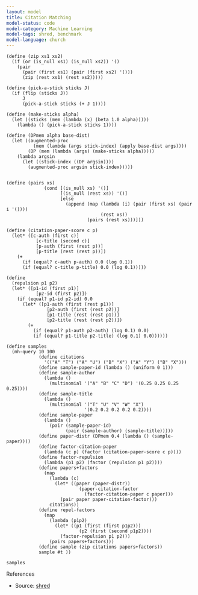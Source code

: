 ```yaml
---
layout: model
title: Citation Matching
model-status: code
model-category: Machine Learning
model-tags: shred, benchmark
model-language: church
---
```


    (define (zip xs1 xs2) 
      (if (or (is_null xs1) (is_null xs2)) '() 
        (pair 
          (pair (first xs1) (pair (first xs2) '()))
          (zip (rest xs1) (rest xs2)))))
    
    (define (pick-a-stick sticks J)
      (if (flip (sticks J))
          J
          (pick-a-stick sticks (+ J 1))))
    
    (define (make-sticks alpha)
      (let ((sticks (mem (lambda (x) (beta 1.0 alpha)))))
        (lambda () (pick-a-stick sticks 1))))
    
    (define (DPmem alpha base-dist)
      (let ((augmented-proc
              (mem (lambda (args stick-index) (apply base-dist args))))
            (DP (mem (lambda (args) (make-sticks alpha)))))
        (lambda argsin
          (let ((stick-index ((DP argsin))))
            (augmented-proc argsin stick-index)))))
    
    
    (define (pairs xs)
                  (cond [(is_null xs) '()]
                        [(is_null (rest xs)) '()]
                        [else
                          (append (map (lambda (i) (pair (first xs) (pair i '()))) 
                                       (rest xs))
                                  (pairs (rest xs)))]))
    
    (define (citation-paper-score c p)
      (let* ([c-auth (first c)]
               [c-title (second c)]
               [p-auth (first (rest p))]
               [p-title (rest (rest p))])
        (+ 
          (if (equal? c-auth p-auth) 0.0 (log 0.1))
          (if (equal? c-title p-title) 0.0 (log 0.1)))))
    
    (define
      (repulsion p1 p2)
      (let* ([p1-id (first p1)]
               [p2-id (first p2)])
        (if (equal? p1-id p2-id) 0.0
          (let* ([p1-auth (first (rest p1))]
                   [p2-auth (first (rest p2))]
                   [p1-title (rest (rest p1))]
                   [p2-title (rest (rest p2))])
            (+ 
              (if (equal? p1-auth p2-auth) (log 0.1) 0.0)
              (if (equal? p1-title p2-title) (log 0.1) 0.0))))))
    
    (define samples
      (mh-query 10 100
                (define citations
                  '(("A" "T") ("A" "U") ("B" "X") ("A" "Y") ("B" "X")))
                (define sample-paper-id (lambda () (uniform 0 1)))
                (define sample-author
                  (lambda ()
                    (multinomial '("A" "B" "C" "D") '(0.25 0.25 0.25 0.25))))
                (define sample-title
                  (lambda ()
                    (multinomial '("T" "U" "V" "W" "X")
                                 '(0.2 0.2 0.2 0.2 0.2))))
                (define sample-paper
                  (lambda ()
                    (pair (sample-paper-id)
                          (pair (sample-author) (sample-title)))))
                (define paper-distr (DPmem 0.4 (lambda () (sample-paper))))
                (define factor-citation-paper
                  (lambda (c p) (factor (citation-paper-score c p))))
                (define factor-repulsion
                  (lambda (p1 p2) (factor (repulsion p1 p2))))
                (define papers+factors
                  (map
                    (lambda (c)
                      (let* ((paper (paper-distr))
                               (paper-citation-factor
                                 (factor-citation-paper c paper)))
                        (pair paper paper-citation-factor)))
                    citations))
                (define repel-factors
                  (map
                    (lambda (p1p2)
                      (let* ((p1 (first (first p1p2)))
                               (p2 (first (second p1p2))))
                        (factor-repulsion p1 p2)))
                    (pairs papers+factors)))
                (define sample (zip citations papers+factors))
                sample #t ))
    
    samples
    

References 
  
- Source: [shred](https://github.com/LFY/shred/blob/master/benchmarks/cm.ss)
